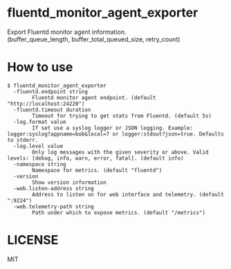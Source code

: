 # fluentd_monitor_agent_exporter

Export Fluentd monitor agent information.  
(buffer_queue_length, buffer_total_queued_size, retry_count)

# How to use

```
$ fluentd_monitor_agent_exporter
  -fluentd.endpoint string
        Fluentd monitor agent endpoint. (default "http://localhost:24220")
  -fluentd.timeout duration
        Timeout for trying to get stats from Fluentd. (default 5s)
  -log.format value
        If set use a syslog logger or JSON logging. Example: logger:syslog?appname=bob&local=7 or logger:stdout?json=true. Defaults to stderr.
  -log.level value
        Only log messages with the given severity or above. Valid levels: [debug, info, warn, error, fatal]. (default info)
  -namespace string
        Namespace for metrics. (default "fluentd")
  -version
        Show version information
  -web.listen-address string
        Address to listen on for web interface and telemetry. (default ":9224")
  -web.telemetry-path string
        Path under which to expose metrics. (default "/metrics")
```

# LICENSE
MIT
